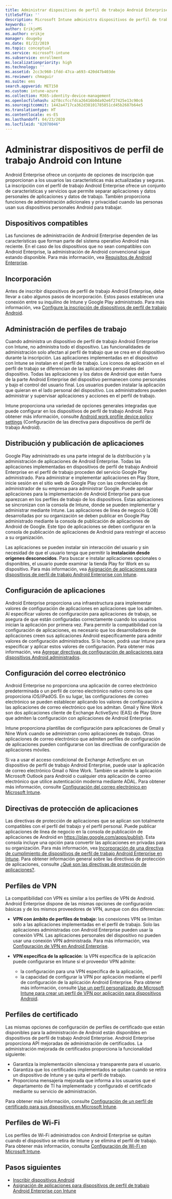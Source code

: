 ```yaml
---
title: Administrar dispositivos de perfil de trabajo Android Enterprise en Microsoft Intune
titleSuffix: ''
description: Microsoft Intune administra dispositivos de perfil de trabajo Android Enterprise para proporcionar funciones de administración adicionales y privacidad cuando las personas usan sus dispositivos personales Android para trabajar.
keywords: ''
author: ErikjeMS
ms.author: erikje
manager: dougeby
ms.date: 01/22/2019
ms.topic: conceptual
ms.service: microsoft-intune
ms.subservice: enrollment
ms.localizationpriority: high
ms.technology: ''
ms.assetid: 2cc3c960-1fdd-47ca-a693-420d47b403de
ms.reviewer: chmaguir
ms.suite: ems
search.appverid: MET150
ms.custom: intune-azure
ms.collection: M365-identity-device-management
ms.openlocfilehash: a2f8ccfccfdca26416b0da92e6f27425e13c90c6
ms.sourcegitcommit: 1442a4717ca362d38101785851cd45b2687b64e5
ms.translationtype: HT
ms.contentlocale: es-ES
ms.lasthandoff: 04/23/2020
ms.locfileid: "82078046"
---
```

# <a name="manage-android-work-profile-devices-with-intune"></a>Administrar dispositivos de perfil de trabajo Android con Intune

Android Enterprise ofrece un conjunto de opciones de inscripción que proporcionan a los usuarios las características más actualizadas y seguras. La inscripción con el perfil de trabajo Android Enterprise ofrece un conjunto de características y servicios que permite separar aplicaciones y datos personales de aplicaciones y datos de trabajo. También proporciona funciones de administración adicionales y privacidad cuando las personas usan sus dispositivos personales Android para trabajar. 

## <a name="supported-devices"></a>Dispositivos compatibles

Las funciones de administración de Android Enterprise dependen de las características que forman parte del sistema operativo Android más reciente. En el caso de los dispositivos que no sean compatibles con Android Enterprise, la administración de Android convencional sigue estando disponible. Para más información, vea [Requisitos de Android Enterprise](https://support.google.com/work/android/answer/6174145?hl=en&ref_topic=6151012).

## <a name="onboarding"></a>Incorporación

Antes de inscribir dispositivos de perfil de trabajo Android Enterprise, debe llevar a cabo algunos pasos de incorporación. Estos pasos establecen una conexión entre su inquilino de Intune y Google Play administrado. Para más información, vea [Configure la inscripción de dispositivos de perfil de trabajo Android](android-work-profile-enroll.md).

## <a name="work-profile-management"></a>Administración de perfiles de trabajo

Cuando administra un dispositivo de perfil de trabajo Android Enterprise con Intune, no administra todo el dispositivo. Las funcionalidades de administración solo afectan al perfil de trabajo que se crea en el dispositivo durante la inscripción. Las aplicaciones implementadas en el dispositivo con Intune se instalan en el perfil de trabajo. Los iconos de aplicación en el perfil de trabajo se diferencian de las aplicaciones personales del dispositivo. Todas las aplicaciones y los datos de Android que están fuera de la parte Android Enterprise del dispositivo permanecen como personales y bajo el control del usuario final. Los usuarios pueden instalar la aplicación que quieran en el lado personal del dispositivo. Los administradores pueden administrar y supervisar aplicaciones y acciones en el perfil de trabajo.

Intune proporciona una variedad de opciones generales integradas que puede configurar en los dispositivos de perfil de trabajo Android. Para obtener más información, consulte [Android work profile device policy settings](../protect/compliance-policy-create-android-for-work.md) (Configuración de las directiva para dispositivos de perfil de trabajo Android).

## <a name="app-publishing-and-distribution"></a>Distribución y publicación de aplicaciones

Google Play administrado es una parte integral de la distribución y la administración de aplicaciones de Android Enterprise. Todas las aplicaciones implementadas en dispositivos de perfil de trabajo Android Enterprise en el perfil de trabajo proceden del servicio Google Play administrado. Para administrar e implementar aplicaciones en Play Store, inicie sesión en el sitio web de Google Play con las credenciales de administrador de su empresa para administrar Google. Puede aprobar aplicaciones para la implementación de Android Enterprise para que aparezcan en los perfiles de trabajo de los dispositivos. Estas aplicaciones se sincronizan con la consola de Intune, donde se pueden implementar y administrar mediante Intune. Las aplicaciones de línea de negocio (LOB) desarrolladas por su organización se deben publicar en Google Play administrado mediante la consola de publicación de aplicaciones de Android de Google. Este tipo de aplicaciones se deben configurar en la consola de publicación de aplicaciones de Android para restringir el acceso a su organización.

Las aplicaciones se pueden instalar sin interacción del usuario y sin necesidad de que el usuario tenga que permitir la **instalación desde orígenes desconocidos**. Para buscar e instalar aplicaciones opcionales o disponibles, el usuario puede examinar la tienda Play for Work en su dispositivo. Para más información, vea [Asignación de aplicaciones para dispositivos de perfil de trabajo Android Enterprise con Intune](../apps/apps-add-android-for-work.md).

## <a name="app-configuration"></a>Configuración de aplicaciones

Android Enterprise proporciona una infraestructura para implementar valores de configuración de aplicaciones en aplicaciones que los admiten. Al especificar valores de configuración para aplicaciones de trabajo, se asegura de que están configuradas correctamente cuando los usuarios inician la aplicación por primera vez. Para permitir la compatibilidad con la configuración de aplicaciones, es necesario que los desarrolladores de aplicaciones creen sus aplicaciones Android específicamente para admitir valores de configuración administrados. Si lo hacen, podrá usar Intune para especificar y aplicar estos valores de configuración. Para obtener más información, vea [Agregar directivas de configuración de aplicaciones para dispositivos Android administrados](../apps/app-configuration-policies-use-android.md).

## <a name="email-configuration"></a>Configuración del correo electrónico

Android Enterprise no proporciona una aplicación de correo electrónico predeterminada o un perfil de correo electrónico nativo como los que proporciona iOS/iPadOS. En su lugar, las configuraciones de correo electrónico se pueden establecer aplicando los valores de configuración a las aplicaciones de correo electrónico que los admitan. Gmail y Nine Work son dos aplicaciones cliente de Exchange ActiveSync (EAS) de Play Store que admiten la configuración con aplicaciones de Android Enterprise.

Intune proporciona plantillas de configuración para aplicaciones de Gmail y Nine Work cuando se administran como aplicaciones de trabajo. Otras aplicaciones de correo electrónico que admiten perfiles de configuración de aplicaciones pueden configurarse con las directivas de configuración de aplicaciones móviles.

Si va a usar el acceso condicional de Exchange ActiveSync en un dispositivo de perfil de trabajo Android Enterprise, puede usar la aplicación de correo electrónico Gmail o Nine Work. También se admite la aplicación Microsoft Outlook para Android o cualquier otra aplicación de correo electrónico que utilice autenticación moderna mediante ADAL. Para obtener más información, consulte [Configuración del correo electrónico en Microsoft Intune](../configuration/email-settings-configure.md).

## <a name="app-protection-policies"></a>Directivas de protección de aplicaciones

Las directivas de protección de aplicaciones que se aplican son totalmente compatibles con el perfil del trabajo y el perfil personal. Puede publicar aplicaciones de línea de negocio en la consola de publicación de aplicaciones de Android en https://play.google.com/apps/publish. Esta consola incluye una opción para convertir las aplicaciones en privadas para su organización. Para más información, vea [Incorporación de una directiva de cumplimiento de dispositivos de perfil de trabajo Android Enterprise en Intune](../protect/compliance-policy-create-android-for-work.md). Para obtener información general sobre las directivas de protección de aplicaciones, consulte [¿Qué son las directivas de protección de aplicaciones?](../apps/app-protection-policy.md).

## <a name="vpn-profiles"></a>Perfiles de VPN

La compatibilidad con VPN es similar a los perfiles de VPN de Android. Android Enterprise dispone de las mismas opciones de configuración básicas y de los mismos proveedores de VPN, aunque con dos diferencias:

- **VPN con ámbito de perfiles de trabajo**: las conexiones VPN se limitan solo a las aplicaciones implementadas en el perfil de trabajo. Solo las aplicaciones administradas con Android Enterprise pueden usar la conexión VPN. Las aplicaciones personales del dispositivo no pueden usar una conexión VPN administrada. Para más información, vea [Configuración de VPN en Android Enterprise](../configuration/vpn-settings-android-enterprise.md).

- **VPN específica de la aplicación**: la VPN específica de la aplicación puede configurarse en Intune si el proveedor VPN admite:
  - la configuración para una VPN específica de la aplicación,
  - la capacidad de configurar la VPN por aplicación mediante el perfil de configuración de la aplicación Android Enterprise.
  Para obtener más información, consulte [Use un perfil personalizado de Microsoft Intune para crear un perfil de VPN por aplicación para dispositivos Android](../configuration/android-pulse-secure-per-app-vpn.md).

## <a name="certificate-profiles"></a>Perfiles de certificado

Las mismas opciones de configuración de perfiles de certificado que están disponibles para la administración de Android están disponibles en dispositivos de perfil de trabajo Android Enterprise. Android Enterprise proporciona API mejoradas de administración de certificados. La administración mejorada de certificados proporciona la funcionalidad siguiente:

- Garantiza la implementación silenciosa y transparente para el usuario.
- Garantiza que los certificados implementados se quitan cuando se retira un dispositivo de Intune y se quita el perfil de trabajo.
- Proporciona mensajería mejorada que informa a los usuarios que el departamento de TI ha implementado y configurado el certificado mediante su servicio de administración.

Para obtener más información, consulte [Configuración de un perfil de certificado para sus dispositivos en Microsoft Intune](../protect/certificates-configure.md).

## <a name="wi-fi-profiles"></a>Perfiles de Wi-Fi

Los perfiles de Wi-Fi administrados con Android Enterprise se quitan cuando el dispositivo se retira de Intune y se elimina el perfil de trabajo. Para obtener más información, consulta [Configuración de Wi-Fi en Microsoft Intune](../configuration/wi-fi-settings-configure.md).

## <a name="next-steps"></a>Pasos siguientes
- [Inscribir dispositivos Android](android-enroll.md)
- [Asignación de aplicaciones para dispositivos de perfil de trabajo Android Enterprise con Intune](../apps/apps-add-android-for-work.md)
